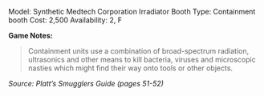 Model: Synthetic Medtech Corporation Irradiator Booth
Type: Containment booth
Cost: 2,500
Availability: 2, F

**Game Notes:** 
> Containment units use a combination of broad-spectrum radiation, ultrasonics and other means to kill bacteria, viruses and microscopic nasties which might find their way onto tools or other objects.

*Source: Platt’s Smugglers Guide (pages 51-52)*